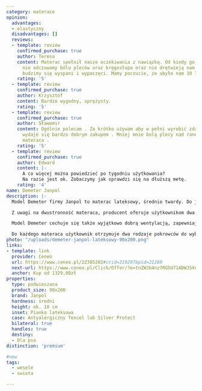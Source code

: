 ```yaml
---
category: materace
opinion:
  advantages:
  - elastyczny
  disadvantages: []
  reviews:
  - template: review
    confirmed_purchase: true
    author: Teresa
    content: Materac spełnił nasze oczekiwania z nawiązką. Od kiedy go użytkujemy
      nie odczuwamy bólu pleców oraz kręgosłupa oraz nie drętwieją nam ręce. Rano
      budzimy się wyspani i wypoczęci. Mamy poczucie, że ubyło nam 10 lat.
    rating: '5'
  - template: review
    confirmed_purchase: true
    author: Krzysztof
    content: Bardzo wygodny, sprężysty.
    rating: '5'
  - template: review
    confirmed_purchase: true
    author: Sławomir
    content: Ogólnie polecam . Za krótko używam aby w pełni wyrobić zdanie . Na razie
      wydaje się bardzo dobrym zakupem . Mniej mnie bolą plecy nad ranem po zmianie
      materaca .
    rating: '5'
  - template: review
    confirmed_purchase: true
    author: Edward
    content: |-
      A co więcej można powiedzieć po tygodniu użytkowania?
      Na razie jest ok. Zobaczymy jak sprawdzi się na dłuższą metę.
    rating: '4'
name: Demeter Janpol
description: |-
  Model Demeter firmy Janpol to materac lateksowy, średnio twardy. Do jego wyprodukowania wykorzystano piankę lateksową o wysokiej gęstości, która wpływa na wyjątkową elastyczność. Właściwość ta sprawia, że produkt potrafi doskonale dopasować się do ciała wypoczywającego. Ponadto każda strona materaca posiada 7 zróżnicowanych stref twardości, stanowiących podparcie dla zmęczonych, czy obolałych mięśni.

  Z uwagi na dwustronność materaca, producent oferuje użytkownikom dwa stopnie twardości do wyboru - H2 lub H3. Pierwszy z nich przeznaczony jest dla osób, których waga nie przekracza 80 kg. Twardość oznaczana symbolem H3 dedykowana jest natomiast użytkownikom o wadze większej niż 80 kg. Należy jednak pamiętać, że poziom twardości to kwestia indywidualna, którą należy dostosować do własnych potrzeb. W zależności od preferencji użytkownik może zdecydować się na wypoczynek na stronie twardszej (H3). W dowolnym momencie ja jednak możliwość natychmiastowej zmiany na H2 poprzez odwrócenie produktu na drugą stronę.

  Model Demeter cechuje się także wyjątkowo dobrą wentylacją, zapewniając stały przepływ powietrza wewnątrz materaca. Produkt ma status materaca rehabilitacyjnego. Sprawdzi się więc świetnie dla osób, które odczuwają różne dolegliwości związane na przykład ze skrzywieniem sylwetki czy przeciążeniem kręgosłupa. Demeter Janpol to gwarancja zdrowego snu, wolnego od kontaktu z kurzem i bakteriami znajdującymi się w otoczeniu.

  Do każdego materaca użytkownik otrzymuje dwa rodzaje pokrowców do wyboru. Pierwszy z nich - Tencel to wariant podstawowy - miękki i delikatny. Silver Protect to pokrowiec wzbogacony o elektrostatyczną powłokę z zawartością srebra. Obydwa okrycia mają właściwości bakteriobójcze i należy prać je w temperaturze 40°C.
photo: "/uploads/demeter-janpol-lateksowy-90x200.png"
links:
- template: link
  provider: Ceneo
  url: https://www.ceneo.pl/22385202#crid=319297&pid=21269
  next-url: https://www.ceneo.pl/Click/Offer/?e=tnZWJb4nz7RG5U71ADWJSXoRyLKobC-Vh__335Ad9BtrpvSAVQWpypRSxDfqjjxEdosz1L1-s5k3yCftm7FjvoHCZeoZrkXTOVbF3A1bvacs7Xl102nH2qcYgYr5Q6-cRe83JACqgNhve_2iVLHh4KNdEQMoDYQz5nrND4mVia4_IxHUXH2HaRoZSbexVZUayWKw_uicGrESsdIWIyTJ5TlEX88oRn2dZCI5k6Zxxm9f3QYLdW_0QZ8gi65NJQAI9LXv9-uBGUexFiVqKZkRsqaIeZIHtFbaxIW2sH6ipdebN77lNEyJ66N9ffniTPeyczZKhk0mDhglWMIUQQ3kIWyR1KDfilNKpVBMwlkFDd0TtVjAZKlU5x-a9Fd7J1NUpVBMwlkFDd0yqiXfwFje2tR4qyAeFeMZa48BS3tKP6yWaJsRMZE1CZWl-sW8N068u4A7XBczVYyPxTeSA1apYX7WdoZe6BiTPs5zrNOQXGtD5AX65LRdMjEBSSmwcQyM3fH06QOu3hs=&a=2&rc=notset
  anchor: Kup od 1329,00zł
properties:
  type: podwieszana
  product_size: 90x200
  brand: Janpol
  hardness: średni
  height: ok. 18 cm
  inset: Pianka lateksowa
  case: Antyalergiczny Tencel lub Silver Protect
  bilateral: true
  handles: true
  destiny:
  - Dla psa
distinction: 'premium'

#new
tags:
  - wesele
  - swieta

---
```

